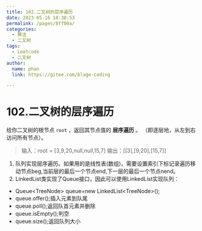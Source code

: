 ```yaml
---
title: 102.二叉树的层序遍历
date: 2023-05-16 18:38:53
permalink: /pages/8ff00a/
categories: 
  - 算法
  - 二叉树
tags: 
  - Leetcode
  - 二叉树
author: 
  name: phan
  link: https://gitee.com/blage-coding

---
```

# 102.二叉树的层序遍历

给你二叉树的根节点 `root` ，返回其节点值的 **层序遍历** 。 （即逐层地，从左到右访问所有节点）。

> 输入：root = [3,9,20,null,null,15,7]
> 输出：[[3],[9,20],[15,7]]

1. 队列实现层序遍历。如果用的是线性表(数组)，需要设置索引下标记录遍历移动节点beg,当前层的最后一个节点end,下一层的最后一个节点nend。
2. LinkedList类实现了Queue接口，因此可以使用LinkedList实现队列：

-  Queue\<TreeNode\> queue=new LinkedList\<TreeNode\>();
- queue.offer();插入元素到队尾
- queue.poll();返回队首元素并删除
- queue.isEmpty();判空
- queue.size();返回队列大小